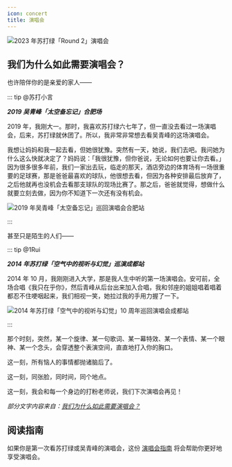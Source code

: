 ```yaml
---
icon: concert
title: 演唱会
---
```


![2023 年苏打绿「Round 2」演唱会](https://picbed-1300227887.cos.ap-shanghai.myqcloud.com/sodaguide/concerts/round2.jpg)

## 我们为什么如此需要演唱会？

也许陪伴你的是亲爱的家人——

::: tip @苏打小言

***2019 吴青峰「太空备忘记」合肥场***

2019 年，我刚大一。那时，我喜欢苏打绿六七年了，但一直没去看过一场演唱会，后来，苏打绿就休团了。所以，我非常非常想去看吴青峰的这场演唱会。

我想让妈妈和我一起去看，但她很犹豫。突然有一天，她说，我们去吧。我问她为什么这么快就决定了？妈妈说：「我很犹豫，但你爸说，无论如何也要让你去看。」因为很多很多年前，我们一家出去玩，临走的那天，酒店旁边的体育场有一场很重要的足球赛，那是爸爸最喜欢的球队，他很想去看，但因为各种安排最后放弃了，之后他就再也没机会去看那支球队的现场比赛了。那之后，爸爸就觉得，想做什么就要立刻去做，因为你不知道下一次还有没有机会。

![2019 年吴青峰「太空备忘记」巡回演唱会合肥站](https://picbed-1300227887.cos.ap-shanghai.myqcloud.com/sodaguide/concerts/tkbwj.jpg)

:::

甚至只是陌生的人们——

::: tip @1Rui

***2014 年苏打绿「空气中的视听与幻觉」巡演成都站***

2014 年 10 月，我刚刚进入大学，那是我人生中听的第一场演唱会。安可前，全场合唱《我只在乎你》，然后青峰从后台出来加入合唱，我和邻座的姐姐唱着唱着都忍不住哽咽起来，我们相视一笑，她拉过我的手用力握了一下。

![2014 年苏打绿「空气中的视听与幻觉」10 周年巡回演唱会成都站](https://picbed-1300227887.cos.ap-shanghai.myqcloud.com/sodaguide/concerts/ksh.jpeg)

:::

那个时刻，突然，某一个旋律、某一句歌词、某一幕特效、某一个表情、某一个眼神、某一个念头，会穿透整个表演空间，直直地打入你的胸口。

这一刻，所有恼人的事情都抛诸脑后了。

这一刻，同张脸，同时间，同个地点。

这一刻，我会和每一个身边的打粉老师说，我们下次演唱会再见！

*部分文字内容来自：[我们为什么如此需要演唱会？](https://mp.weixin.qq.com/s/eimG5KPgWACI4gGX023D-g)*

## 阅读指南

如果你是第一次看苏打绿或吴青峰的演唱会，这份 [演唱会指南](guide/) 将会帮助你更好地享受演唱会。
